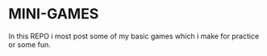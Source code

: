 # MINI-GAMES

In this REPO i most post some of my basic games which i make for practice or some fun.
